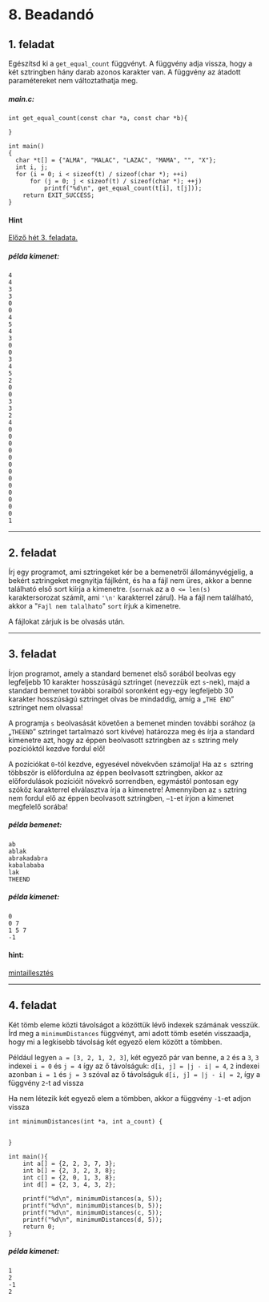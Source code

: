 
# 8. Beadandó

## 1. feladat
Egészítsd ki a `get_equal_count` függvényt. A függvény adja vissza, hogy a két
sztringben hány darab azonos karakter van. A függvény az átadott paramétereket
nem változtathatja meg.

##### main.c:
```
int get_equal_count(const char *a, const char *b){

}

int main()
{
  char *t[] = {"ALMA", "MALAC", "LAZAC", "MAMA", "", "X"};
  int i, j;
  for (i = 0; i < sizeof(t) / sizeof(char *); ++i)
      for (j = 0; j < sizeof(t) / sizeof(char *); ++j)
          printf("%d\n", get_equal_count(t[i], t[j]));
    return EXIT_SUCCESS;
}
```

#### Hint
[Előző hét 3. feladata.](https://github.com/VGeorgee/Prog1/tree/master/orai-anyag/8.%20het/hazifeladat-megoldasok#3-feladat)


##### példa kimenet:
```
4
4
3
3
0
0
4
5
4
3
0
0
3
4
5
2
0
0
3
3
2
4
0
0
0
0
0
0
0
0
0
0
0
0
0
1
```

---

## 2. feladat 
Írj egy programot, ami sztringeket kér be a bemenetről állományvégjelig,
a bekért sztringeket megnyitja fájlként, és ha a fájl nem üres,
akkor a benne található első sort kiírja a kimenetre.
(`sornak` az a `0 <= len(s)` karaktersorozat számít, ami `'\n'` karakterrel zárul).
Ha a fájl nem található, akkor a "`Fajl nem talalhato`" `sort` írjuk a kimenetre.

A fájlokat zárjuk is be olvasás után.

---

## 3. feladat
Írjon programot, amely a standard bemenet első sorából beolvas egy legfeljebb 
10 karakter hosszúságú sztringet (nevezzük ezt `s`-nek), majd a standard bemenet
 további soraiból soronként egy-egy legfeljebb 30 karakter hosszúságú sztringet 
 olvas be mindaddig, amíg a „`THE END`” sztringet nem olvassa!

A programja `s` beolvasását követően a bemenet minden további sorához 
(a „`THEEND`” sztringet tartalmazó sort kivéve) határozza meg és írja a 
standard kimenetre azt, hogy az éppen beolvasott sztringben az `s` sztring
 mely pozícióktól kezdve fordul elő! 
 
 A pozíciókat `0`-tól kezdve, egyesével
  növekvően számolja! Ha az `s `sztring többször is előfordulna az éppen beolvasott
   sztringben, akkor az előfordulások pozícióit növekvő sorrendben, egymástól
    pontosan egy szóköz karakterrel elválasztva írja a kimenetre! 
    Amennyiben az `s` sztring nem fordul elő az éppen beolvasott sztringben, 
    `–1`-et írjon a kimenet megfelelő sorába!

##### példa bemenet:
```
ab
ablak
abrakadabra
kabalababa
lak
THEEND
```

##### példa kimenet:
```
0
0 7
1 5 7
-1
```

#### hint:
[mintaillesztés](https://github.com/VGeorgee/Prog1/tree/master/orai-anyag/7.%20het#1-feladat)

---


## 4. feladat
Két tömb eleme közti távolságot a közöttük lévő indexek számának vesszük.
Írd meg a `minimumDistances` függvényt, ami adott tömb esetén visszaadja,
hogy mi a legkisebb távolság két egyező elem között a tömbben.

Például legyen `a = [3, 2, 1, 2, 3]`, két egyező pár van benne, 
a `2` és a `3`,  `3` indexei `i = 0` és `j = 4` így az ő távolságuk:
`d[i, j] = |j - i| = 4`,  `2` indexei azonban `i = 1` és `j = 3` szóval
az ő távolságuk `d[i, j] = |j - i| = 2`, így a függvény `2`-t ad vissza

Ha nem létezik két egyező elem a tömbben, akkor a függvény
`-1`-et adjon vissza
```
int minimumDistances(int *a, int a_count) {
    
    
}

int main(){
    int a[] = {2, 2, 3, 7, 3};
    int b[] = {2, 3, 2, 3, 8};
    int c[] = {2, 0, 1, 3, 8};
    int d[] = {2, 3, 4, 3, 2};
    
    printf("%d\n", minimumDistances(a, 5));
    printf("%d\n", minimumDistances(b, 5));
    printf("%d\n", minimumDistances(c, 5));
    printf("%d\n", minimumDistances(d, 5));
    return 0;
}
```

##### példa kimenet:
```
1
2
-1
2
```
